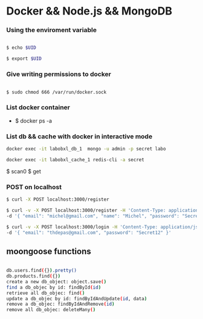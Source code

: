 # Docker && Node.js && MongoDB

### Using the enviroment variable

```sh

$ echo $UID

$ export $UID

```

### Give writing permissions to docker 

```sh

$ sudo chmod 666 /var/run/docker.sock

```

### List docker container

- $ docker ps -a

### List db && cache with docker in interactive mode

```sh
docker exec -it labobxl_db_1  mongo -u admin -p secret labo
```
```sh
docker exec -it labobxl_cache_1 redis-cli -a secret
```
$ scan0
$ get 

### POST on localhost

```sh
$ curl -X POST localhost:3000/register
```

```sh
$ curl -v -X POST localhost:3000/register -H 'Content-Type: application/json' \
-d '{ "email": "michel@gmail.com", "name": "Michel", "password": "Secret12", "passwordConfirmation": "Secret12" }'
```

```sh
$ curl -v -X POST localhost:3000/login -H 'Content-Type: application/json' \
-d '{ "email": "thdepas@gmail.com", "password": "Secret12" }'
```


## moongoose functions

```sh

db.users.find({}).pretty()
db.products.find({})
create a new db_object: object.save()
find a db_objec by id: findById(id)
retrieve all db_objec: find()
update a db_objec by id: findByIdAndUpdate(id, data)
remove a db_objec: findByIdAndRemove(id)
remove all db_objec: deleteMany()

```





